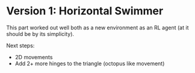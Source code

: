 # Version 1: Horizontal Swimmer

This part worked out well both as a new environment as an RL agent (at it should be by its simplicity).

Next steps:

* 2D movements
* Add 2+ more hinges to the triangle (octopus like movement)